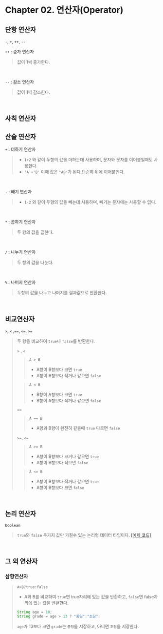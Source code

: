 # **Chapter 02. 연산자(Operator)**

## 단항 연산자
`-`, `+`, `++`, `--`

`++` : 증가 연산자
> 값이 1씩 증가한다.

<br>

`--` : 감소 연산자
> 값이 1씩 감소한다.

<br>

## 사칙 연산자

## 산술 연산자
`+` : 더하기 연산자
> - `1+2` 와 같이 두항의 값을 더하는데 사용하며, 문자와 문자를 이어붙일때도 사용한다. 
> - `'A'+'B'` 이때 값은 `"AB"`가 된다.단순히 뒤에 이어붙인다.

<br>

`-` : 빼기 연산자
> - `1-2` 와 같이 두항의 값을 빼는데 사용하며, 빼기는 문자에는 사용할 수 없다.

<br>

`*` : 곱하기 연산자
> 두 항의 값을 곱한다.

<br>

`/` : 나누기 연산자
> 두 항의 값을 나눈다.

<br>

`%` : 나머지 연산자
> 두항의 값을 나누고 나머지를 결과값으로 반환한다.

<br>

## 비교연산자
`>`, `<` ,`==`, `<=`, `>=`
> 두 항을 비교하여 `true`나 `false`를 반환한다.
> 
> `>` , `<` 
> > `A > B`
> > - A항이 B항보다 크면 `true`
> > - A항이 B항보다 작거나 같으면 `false`
> 
> > `A < B`
> > - B항이 A항보다 크면 `true`
> > - B항이 A항보다 작거나 같으면 `false`
>
> `==`
> > `A == B`
> > - A항과 B항이 완전히 같을때 `true` 다르면 `false`
>
> `>=`, `<=`
> > `A >= B`
> > - A항이 B항보다 크거나 같으면 `true`
> > - A항이 B항보다 작으면 `false`
> 
> > `A <= B`
> > - A항이 B항보다 작거나 같으면 `true`
> > - A항이 B항보다 크면 `false`

<br>

## 논리 연산자
`boolean`
> `true`와 `false` 두가지 값만 가질수 있는 논리형 데이터 타입이다.
[[예제 코드]](../../code/class02/chapter01/Variable.java)

<br>

## 그 외 연산자
### 삼항연산자
>`A>B?true:false`
> - A와 B를 비교하여 `true`면 true자리에 있는 값을 반환하고, `false`면 false자리에 있는 값을 반환한다.
> ```JAVA
> String age = 10;
> String grade = age > 13 ? "중딩":"초딩";
> ```
> `age`가 13보다 크면 `grade`는 `중딩`을 저장하고, 아니면 `초딩`을 저장한다.